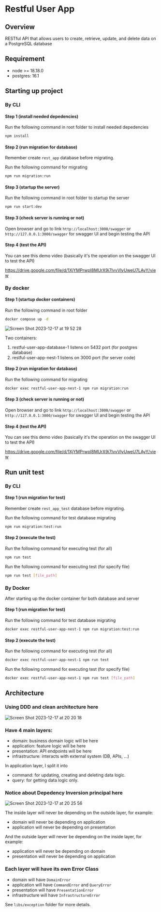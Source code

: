 # Restful User App

## Overview

RESTful API that allows users to create, retrieve, update, and delete data on a PostgreSQL database

## Requirement

- node >= 18.18.0
- postgres: 16.1

## Starting up project

### By CLI

#### Step 1 (install needed depedencies)

Run the following command in root folder to install needed depedencies

```sh
npm install
```

#### Step 2 (run migration for database)

Remember create `rest_app` database before migrating.

Run the following command for migrating

```sh
npm run migration:run
```

#### Step 3 (startup the server)

Run the following command in root folder to startup the server

```sh
npm run start:dev
```

#### Step 3 (check server is running or not)

Open browser and go to link `http://localhost:3000/swagger` or `http://127.0.0.1:3000/swagger` for swagger UI and begin testing the API

#### Step 4 (test the API)

You can see this demo video (basically it's the operation on the swagger UI to test the API)

<https://drive.google.com/file/d/1XjYMPrwpI8MUrX9i7IvvVlyUweU7LAyY/view>

### By docker

#### Step 1 (startup docker containers)

Run the following command in root folder

```sh
docker compose up -d
```

![Screen Shot 2023-12-17 at 19 52 28](https://github.com/tuananhhedspibk/restful-app/assets/15076665/83ab41ca-73c6-47f9-a30a-477ace4e6be9)

Two containers:

1. restful-user-app-database-1 listens on 5432 port (for postgres database)
2. restful-user-app-nest-1 listens on 3000 port (for server code)

#### Step 2 (run migration for database)

Run the following command for migrating

```sh
docker exec restful-user-app-nest-1 npm run migration:run
```

#### Step 3 (check server is running or not)

Open browser and go to link `http://localhost:3000/swagger` or `http://127.0.0.1:3000/swagger` for swagger UI and begin testing the API

#### Step 4 (test the API)

You can see this demo video (basically it's the operation on the swagger UI to test the API)

<https://drive.google.com/file/d/1XjYMPrwpI8MUrX9i7IvvVlyUweU7LAyY/view>

## Run unit test

### By CLI

#### Step 1 (run migration for test)

Remember create `rest_app_test` database before migrating.

Run the following command for test database migrating

```sh
npm run migration:test:run
```

#### Step 2 (execute the test)

Run the following command for executing test (for all)

```sh
npm run test
```

Run the following command for executing test (for specify file)

```sh
npm run test [file_path]
```

### By Docker

After starting up the docker container for both database and server

#### Step 1 (run migration for test)

Run the following command for test database migrating

```sh
docker exec restful-user-app-nest-1 npm run migration:test:run
```

#### Step 2 (execute the test)

Run the following command for executing test (for all)

```sh
docker exec restful-user-app-nest-1 npm run test
```

Run the following command for executing test (for specify file)

```sh
docker exec restful-user-app-nest-1 npm run test [file_path]
```

## Architecture

### Using DDD and clean architecture here

![Screen Shot 2023-12-17 at 20 20 18](https://github.com/tuananhhedspibk/restful-app/assets/15076665/6a63bc7e-8227-4182-abbf-699c8db23e58)

### Have 4 main layers:

- domain: business domain logic will be here
- application: feature logic will be here
- presentation: API endpoints will be here
- infrastructure: interacts with external system (DB, APIs, ...)

In application layer, I split it into

- command: for updating, creating and deleting data logic.
- query: for getting data logic only.

### Notice about Depedency Inversion principal here

![Screen Shot 2023-12-17 at 20 25 56](https://github.com/tuananhhedspibk/restful-app/assets/15076665/83885e17-766b-4a95-9c4e-b26d52182215)

The inside layer will never be depending on the outside layer, for example:

- domain will never be depending on application
- application will never be depending on presentation

And the outside layer will never be depending on the inside layer, for example:

- application will never be depending on domain
- presentation will never be depending on application

### Each layer will have its own Error Class

- domain will have `DomainError`
- application will have `CommandError` and `QueryError`
- presentation will have `PresentationError`
- infrastructure will have `InfrastructureError`

See `libs/exception` folder for more details.

